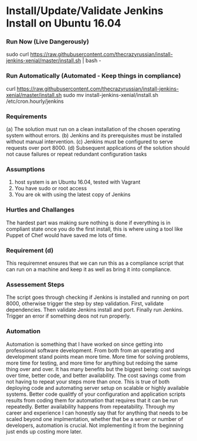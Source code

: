 # Install/Update/Validate Jenkins Install on Ubuntu 16.04

### Run Now (Live Dangerously)
 sudo curl https://raw.githubusercontent.com/thecrazyrussian/install-jenkins-xenial/master/install.sh | bash -
 
### Run Automatically (Automated - Keep things in compliance)
 curl https://raw.githubusercontent.com/thecrazyrussian/install-jenkins-xenial/master/install.sh
 sudo mv install-jenkins-xenial/install.sh /etc/cron.hourly/jenkins

### Requirements
(a) The solution must run on a clean installation of the chosen operating system without errors.
(b) Jenkins and its prerequisites must be installed without manual intervention.
(c) Jenkins must be configured to serve requests over port 8000.
(d) Subsequent applications of the solution should not cause failures or repeat redundant configuration tasks
 
### Assumptions
 1. host system is an Ubuntu 16.04, tested with Vagrant
 2. You have sudo or root access 
 3. You are ok with using the latest copy of Jenkins
 
### Hurtles and Challanges
The hardest part was making sure nothing is done if everything is in compliant state once you do the first install, this is where using a tool like Puppet of Chef would have saved me lots of time. 

### Requirement (d)
This requiremnet ensures that we can run this as a compliance script that can run on a machine and keep it as well as bring it into compliance.

### Assessement Steps
The script goes through checking if Jenkins is installed and running on port 8000, otherwise trigger the step by step validation. First, validate dependencies. Then validate Jenkins install and port. Finally run Jenkins. Trigger an error if something deos not run properly.

### Automation
Automation is something that I have worked on since getting into professional software development. From both from an operating and development stand points mean more time. More time for solving problems, more time for testing, and more time for anything but redoing the same thing over and over. It has many benefits but the biggest being: cost savings over time, better code, and better availability.
The cost savings come from not having to repeat your steps more than once. This is true of both deploying code and automating server setup on scalable or highly available systems. Better code qualitfy of your configuration and application scripts results from coding them for automation that requires that it can be run repeatedly. Better availability happens from repeatability. 
Through my career and experience I can honestly say that for anything that needs to be scaled beyond one implmentation, whether that be a server or number of developers, automation is crucial. Not implementing it from the beginning just ends up costing more later.
